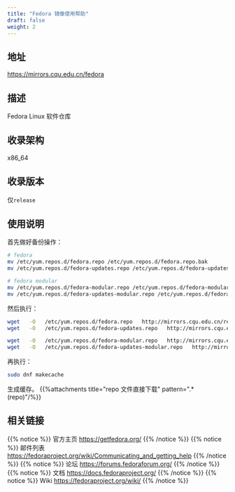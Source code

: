 ```yaml
---
title: "Fedora 镜像使用帮助"
draft: false
weight: 2
---
```

## 地址
https://mirrors.cqu.edu.cn/fedora
## 描述
Fedora Linux 软件仓库
## 收录架构
x86_64
## 收录版本
仅`release`
## 使用说明
首先做好备份操作：
```bash
# fedora
mv /etc/yum.repos.d/fedora.repo /etc/yum.repos.d/fedora.repo.bak
mv /etc/yum.repos.d/fedora-updates.repo /etc/yum.repos.d/fedora-updates.repo.bak
```
```bash
# fedora modular
mv /etc/yum.repos.d/fedora-modular.repo /etc/yum.repos.d/fedora-modular.repo.bak
mv /etc/yum.repos.d/fedora-updates-modular.repo /etc/yum.repos.d/fedora-updates-modular.repo.bak
```
然后执行：
```bash
wget   -O   /etc/yum.repos.d/fedora.repo   http://mirrors.cqu.edu.cn/repo/fedora/fedora.repo
wget   -O   /etc/yum.repos.d/fedora-updates.repo   http://mirrors.cqu.edu.cn/repo/fedora/fedora-updates.repo
```
```bash
wget   -O   /etc/yum.repos.d/fedora-modular.repo   http://mirrors.cqu.edu.cn/repo/fedora/fedora-modular.repo
wget   -O   /etc/yum.repos.d/fedora-updates-modular.repo   http://mirrors.cqu.edu.cn/repo/fedora/fedora-updates-modular.repo
```

再执行：
```bash
sudo dnf makecache
```
生成缓存。
{{%attachments title="repo 文件直接下载" pattern=".*(repo)"/%}}

## 相关链接
{{% notice %}}
官方主页
https://getfedora.org/
{{% /notice %}}
{{% notice %}}
邮件列表
https://fedoraproject.org/wiki/Communicating_and_getting_help
{{% /notice %}}
{{% notice %}}
论坛
https://forums.fedoraforum.org/
{{% /notice %}}
{{% notice %}}
文档
https://docs.fedoraproject.org/
{{% /notice %}}
{{% notice %}}
Wiki
https://fedoraproject.org/wiki/
{{% /notice %}}
